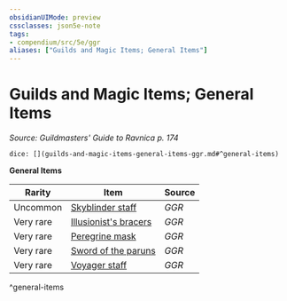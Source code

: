 ```yaml
---
obsidianUIMode: preview
cssclasses: json5e-note
tags:
- compendium/src/5e/ggr
aliases: ["Guilds and Magic Items; General Items"]
---
```

# Guilds and Magic Items; General Items
*Source: Guildmasters' Guide to Ravnica p. 174* 

`dice: [](guilds-and-magic-items-general-items-ggr.md#^general-items)`

**General Items**

| Rarity | Item | Source |
|--------|------|--------|
| Uncommon | [Skyblinder staff](skyblinder-staff-ggr.md) | *GGR* |
| Very rare | [Illusionist's bracers](illusionists-bracers-ggr.md) | *GGR* |
| Very rare | [Peregrine mask](peregrine-mask-ggr.md) | *GGR* |
| Very rare | [Sword of the paruns](sword-of-the-paruns-ggr.md) | *GGR* |
| Very rare | [Voyager staff](voyager-staff-ggr.md) | *GGR* |
^general-items